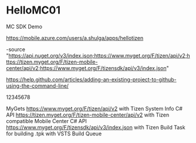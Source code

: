 # HelloMC01
MC SDK Demo


https://mobile.azure.com/users/a.shulga/apps/hellotizen

-source "https://api.nuget.org/v3/index.json;https://www.myget.org/F/tizen/api/v2;https://tizen.myget.org/F/tizen-mobile-center/api/v2;https://www.myget.org/F/tizensdk/api/v3/index.json"

https://help.github.com/articles/adding-an-existing-project-to-github-using-the-command-line/


12345678

MyGets
https://www.myget.org/F/tizen/api/v2 with Tizen System Info C# API
https://tizen.myget.org/F/tizen-mobile-center/api/v2 with Tizen compatible Mobile Center C# API
https://www.myget.org/F/tizensdk/api/v3/index.json  with Tizen Build Task for building .tpk with VSTS Build Queue
